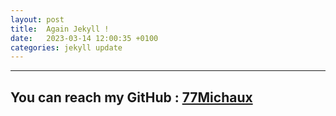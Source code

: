 ```yaml
---
layout: post
title:  Again Jekyll !
date:   2023-03-14 12:00:35 +0100
categories: jekyll update
---
```


___ 

## You can reach my GitHub : **[77Michaux][michaux_git]**

[michaux_git]: https://github.com/77Michaux
